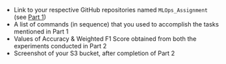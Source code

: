 - Link to your respective GitHub repositories named `MLOps_Assignment` (see [Part 1](https://www.notion.so/Assignment-2-9ade7e67b2dd46f6b5ba91772ad149e2))
- A list of commands (in sequence) that you used to accomplish the tasks mentioned in Part 1
- Values of Accuracy & Weighted F1 Score obtained from both the experiments conducted in Part 2
- Screenshot of your S3 bucket, after completion of Part 2

